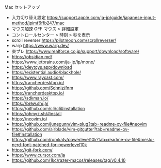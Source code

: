 Mac セットアップ

- 入力切り替え設定 https://support.apple.com/ja-jp/guide/japanese-input-method/jpimf6ffb247/mac
- マウス加速 OFF マウス > 詳細設定
- コントロールセンター > 時刻 > 秒を表示
- scroll reverser https://pilotmoon.com/scrollreverser/
- warp https://www.warp.dev/
- 東プレ https://www.realforce.co.jp/support/download/software/
- https://obsidian.md/
- https://www.jetbrains.com/ja-jp/lp/mono/
- https://devtoys.app/download
- https://existential.audio/blackhole/
- https://www.raycast.com/
- https://rancherdesktop.io/
- https://github.com/Schniz/fnm
- https://rancherdesktop.io/
- https://sdkman.io/
- https://brew.sh/ja/
- https://github.com/cli/cli#installation
- https://ohmyz.sh/#install
- https://neovim.io/
- https://github.com/junegunn/vim-plug?tab=readme-ov-file#neovim
- https://github.com/airblade/vim-gitgutter?tab=readme-ov-file#installation
- https://github.com/romkatv/powerlevel10k?tab=readme-ov-file#meslo-nerd-font-patched-for-powerlevel10k
- https://git-fork.com/
- https://www.cursor.com/ja
- https://github.com/1kc/razer-macos/releases/tag/v0.4.10
